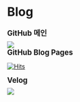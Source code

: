 # Blog

<div style='font-size:17px; margin-bottom:8px;'><strong>GitHub 메인</strong></div>
<div>
<a href='https://github.com/oding01'><img src='https://img.shields.io/badge/github-%23121011.svg?style=for-the-badge&logo=github&logoColor=white'></a>
</div>

<div style='font-size:17px; margin-bottom:8px;'><strong>GitHub Blog Pages</strong></div>

[![Hits](https://hits.seeyoufarm.com/api/count/incr/badge.svg?url=https%3A%2F%2Foding01.github.io&count_bg=%23BABABA&title_bg=%238000FF&icon=github.svg&icon_color=%23E7E7E7&title=GITHUB+BLOG&edge_flat=false)](https://oding01.github.io)

<div style='font-size:17px; margin-bottom:8px;'><strong>Velog</strong></div>
<div>
<a href='https://velog.io/@oding90/posts'><img src="https://img.shields.io/badge/Velog-20C997?style=flat-square&logo=velog&logoColor=white"/></a>
</div>



